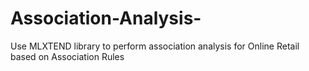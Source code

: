 # Association-Analysis-
Use MLXTEND library to perform association analysis for Online Retail based on Association Rules
